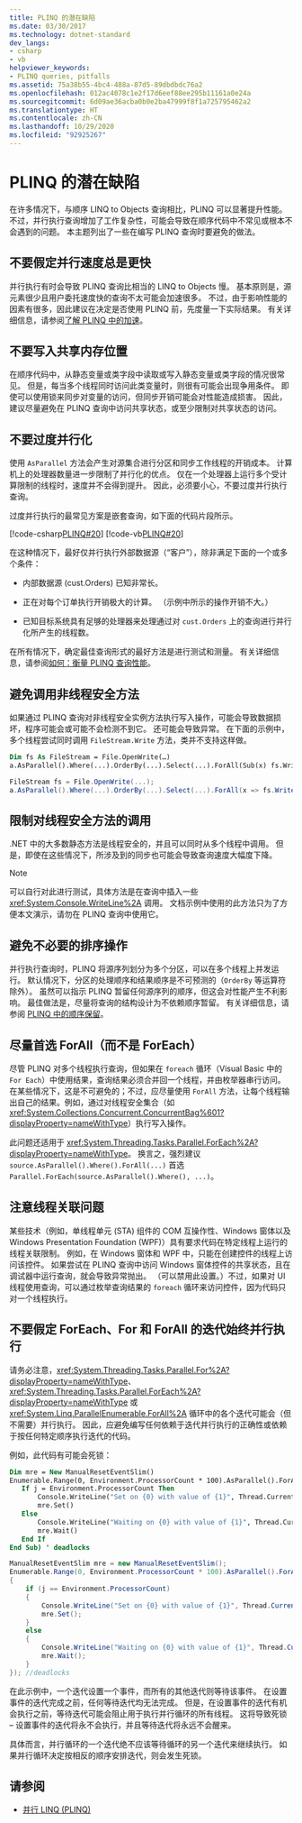 ```yaml
---
title: PLINQ 的潜在缺陷
ms.date: 03/30/2017
ms.technology: dotnet-standard
dev_langs:
- csharp
- vb
helpviewer_keywords:
- PLINQ queries, pitfalls
ms.assetid: 75a38b55-4bc4-488a-87d5-89dbdbdc76a2
ms.openlocfilehash: 012ac4078c1e2f17d6eef88ee295b11161a0e24a
ms.sourcegitcommit: 6d09ae36acba0b0e2ba47999f8f1a725795462a2
ms.translationtype: HT
ms.contentlocale: zh-CN
ms.lasthandoff: 10/29/2020
ms.locfileid: "92925267"
---
```

# <a name="potential-pitfalls-with-plinq"></a>PLINQ 的潜在缺陷

在许多情况下，与顺序 LINQ to Objects 查询相比，PLINQ 可以显著提升性能。 不过，并行执行查询增加了工作复杂性，可能会导致在顺序代码中不常见或根本不会遇到的问题。 本主题列出了一些在编写 PLINQ 查询时要避免的做法。

## <a name="dont-assume-that-parallel-is-always-faster"></a>不要假定并行速度总是更快

并行执行有时会导致 PLINQ 查询比相当的 LINQ to Objects 慢。 基本原则是，源元素很少且用户委托速度快的查询不太可能会加速很多。 不过，由于影响性能的因素有很多，因此建议在决定是否使用 PLINQ 前，先度量一下实际结果。 有关详细信息，请参阅[了解 PLINQ 中的加速](understanding-speedup-in-plinq.md)。

## <a name="avoid-writing-to-shared-memory-locations"></a>不要写入共享内存位置

在顺序代码中，从静态变量或类字段中读取或写入静态变量或类字段的情况很常见。 但是，每当多个线程同时访问此类变量时，则很有可能会出现争用条件。 即使可以使用锁来同步对变量的访问，但同步开销可能会对性能造成损害。 因此，建议尽量避免在 PLINQ 查询中访问共享状态，或至少限制对共享状态的访问。

## <a name="avoid-over-parallelization"></a>不要过度并行化

使用 `AsParallel` 方法会产生对源集合进行分区和同步工作线程的开销成本。 计算机上的处理器数量进一步限制了并行化的优点。 仅在一个处理器上运行多个受计算限制的线程时，速度并不会得到提升。 因此，必须要小心，不要过度并行执行查询。

过度并行执行的最常见方案是嵌套查询，如下面的代码片段所示。

[!code-csharp[PLINQ#20](~/samples/snippets/csharp/VS_Snippets_Misc/plinq/cs/plinqsamples.cs#20)]
[!code-vb[PLINQ#20](~/samples/snippets/visualbasic/VS_Snippets_Misc/plinq/vb/plinq2_vb.vb#20)]

在这种情况下，最好仅并行执行外部数据源（“客户”），除非满足下面的一个或多个条件：

- 内部数据源 (cust.Orders) 已知非常长。

- 正在对每个订单执行开销极大的计算。 （示例中所示的操作开销不大。）

- 已知目标系统具有足够的处理器来处理通过对 `cust.Orders` 上的查询进行并行化所产生的线程数。

在所有情况下，确定最佳查询形式的最好方法是进行测试和测量。 有关详细信息，请参阅[如何：衡量 PLINQ 查询性能](how-to-measure-plinq-query-performance.md)。

## <a name="avoid-calls-to-non-thread-safe-methods"></a>避免调用非线程安全方法

如果通过 PLINQ 查询对非线程安全实例方法执行写入操作，可能会导致数据损坏，程序可能会或可能不会检测不到它。 还可能会导致异常。 在下面的示例中，多个线程尝试同时调用 `FileStream.Write` 方法，类并不支持这样做。

```vb
Dim fs As FileStream = File.OpenWrite(…)
a.AsParallel().Where(...).OrderBy(...).Select(...).ForAll(Sub(x) fs.Write(x))
```

```csharp
FileStream fs = File.OpenWrite(...);
a.AsParallel().Where(...).OrderBy(...).Select(...).ForAll(x => fs.Write(x));
```

## <a name="limit-calls-to-thread-safe-methods"></a>限制对线程安全方法的调用

.NET 中的大多数静态方法是线程安全的，并且可以同时从多个线程中调用。 但是，即使在这些情况下，所涉及到的同步也可能会导致查询速度大幅度下降。

> [!NOTE]
> 可以自行对此进行测试，具体方法是在查询中插入一些 <xref:System.Console.WriteLine%2A> 调用。 文档示例中使用的此方法只为了方便本文演示，请勿在 PLINQ 查询中使用它。

## <a name="avoid-unnecessary-ordering-operations"></a>避免不必要的排序操作

并行执行查询时，PLINQ 将源序列划分为多个分区，可以在多个线程上并发运行。 默认情况下，分区的处理顺序和结果顺序是不可预测的（`OrderBy` 等运算符除外）。 虽然可以指示 PLINQ 暂留任何源序列的顺序，但这会对性能产生不利影响。 最佳做法是，尽量将查询的结构设计为不依赖顺序暂留。 有关详细信息，请参阅 [PLINQ 中的顺序保留](order-preservation-in-plinq.md)。

## <a name="prefer-forall-to-foreach-when-it-is-possible"></a>尽量首选 ForAll（而不是 ForEach）

尽管 PLINQ 对多个线程执行查询，但如果在 `foreach` 循环（Visual Basic 中的 `For Each`）中使用结果，查询结果必须合并回一个线程，并由枚举器串行访问。 在某些情况下，这是不可避免的；不过，应尽量使用 `ForAll` 方法，让每个线程输出自己的结果。例如，通过对线程安全集合（如 <xref:System.Collections.Concurrent.ConcurrentBag%601?displayProperty=nameWithType>）执行写入操作。

此问题还适用于 <xref:System.Threading.Tasks.Parallel.ForEach%2A?displayProperty=nameWithType>。 换言之，强烈建议 `source.AsParallel().Where().ForAll(...)` 首选 `Parallel.ForEach(source.AsParallel().Where(), ...)`。

## <a name="be-aware-of-thread-affinity-issues"></a>注意线程关联问题

某些技术（例如，单线程单元 (STA) 组件的 COM 互操作性、Windows 窗体以及 Windows Presentation Foundation (WPF)）具有要求代码在特定线程上运行的线程关联限制。 例如，在 Windows 窗体和 WPF 中，只能在创建控件的线程上访问该控件。 如果尝试在 PLINQ 查询中访问 Windows 窗体控件的共享状态，且在调试器中运行查询，就会导致异常抛出。 （可以禁用此设置。）不过，如果对 UI 线程使用查询，可以通过枚举查询结果的 `foreach` 循环来访问控件，因为代码只对一个线程执行。

## <a name="dont-assume-that-iterations-of-foreach-for-and-forall-always-execute-in-parallel"></a>不要假定 ForEach、For 和 ForAll 的迭代始终并行执行

请务必注意，<xref:System.Threading.Tasks.Parallel.For%2A?displayProperty=nameWithType>、<xref:System.Threading.Tasks.Parallel.ForEach%2A?displayProperty=nameWithType> 或 <xref:System.Linq.ParallelEnumerable.ForAll%2A> 循环中的各个迭代可能会（但不需要）并行执行。 因此，应避免编写任何依赖于迭代并行执行的正确性或依赖于按任何特定顺序执行迭代的代码。

例如，此代码有可能会死锁：

```vb
Dim mre = New ManualResetEventSlim()
Enumerable.Range(0, Environment.ProcessorCount * 100).AsParallel().ForAll(Sub(j)
   If j = Environment.ProcessorCount Then
       Console.WriteLine("Set on {0} with value of {1}", Thread.CurrentThread.ManagedThreadId, j)
       mre.Set()
   Else
       Console.WriteLine("Waiting on {0} with value of {1}", Thread.CurrentThread.ManagedThreadId, j)
       mre.Wait()
   End If
End Sub) ' deadlocks
```

```csharp
ManualResetEventSlim mre = new ManualResetEventSlim();
Enumerable.Range(0, Environment.ProcessorCount * 100).AsParallel().ForAll((j) =>
{
    if (j == Environment.ProcessorCount)
    {
        Console.WriteLine("Set on {0} with value of {1}", Thread.CurrentThread.ManagedThreadId, j);
        mre.Set();
    }
    else
    {
        Console.WriteLine("Waiting on {0} with value of {1}", Thread.CurrentThread.ManagedThreadId, j);
        mre.Wait();
    }
}); //deadlocks
```

在此示例中，一个迭代设置一个事件，而所有的其他迭代则等待该事件。 在设置事件的迭代完成之前，任何等待迭代均无法完成。 但是，在设置事件的迭代有机会执行之前，等待迭代可能会阻止用于执行并行循环的所有线程。 这将导致死锁 – 设置事件的迭代将永不会执行，并且等待迭代将永远不会醒来。

具体而言，并行循环的一个迭代绝不应该等待循环的另一个迭代来继续执行。 如果并行循环决定按相反的顺序安排迭代，则会发生死锁。

## <a name="see-also"></a>请参阅

- [并行 LINQ (PLINQ)](introduction-to-plinq.md)
